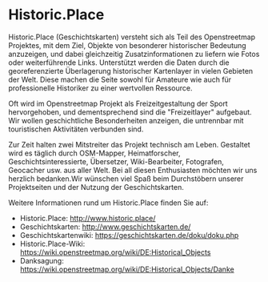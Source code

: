 # Historic.Place

Historic.Place (Geschichtskarten) versteht sich als Teil des Openstreetmap Projektes, mit dem Ziel, Objekte von besonderer historischer Bedeutung anzuzeigen,
und dabei gleichzeitig Zusatzinformationen zu liefern wie Fotos oder weiterführende Links. Unterstützt werden die Daten durch die georeferenzierte Überlagerung historischer Kartenlayer in vielen Gebieten der Welt. Diese machen die Seite sowohl für Amateure wie auch für professionelle Historiker zu einer wertvollen Ressource.

Oft wird im Openstreetmap Projekt als Freizeitgestaltung der Sport hervorgehoben, 
und dementsprechend sind die "Freizeitlayer" aufgebaut. Wir wollen geschichtliche Besonderheiten anzeigen, die untrennbar mit touristischen Aktivitäten verbunden sind.

Zur Zeit halten zwei Mitstreiter das Projekt technisch am Leben. Gestaltet wird es täglich durch OSM-Mapper, Heimatforscher, Geschichtsinteressierte, Übersetzer, Wiki-Bearbeiter, Fotografen, Geocacher usw. aus aller Welt. Bei all diesen Enthusiasten möchten wir uns herzlich bedanken.Wir wünschen viel Spaß beim Durchstöbern unserer Projektseiten und der Nutzung der Geschichtskarten. 

Weitere Informationen rund um Historic.Place finden Sie auf:

- Historic.Place: http://www.historic.place/
- Geschichtskarten: http://www.geschichtskarten.de/
- Geschichtskartenwiki: https://geschichtskarten.de/doku/doku.php
- Historic.Place-Wiki: https://wiki.openstreetmap.org/wiki/DE:Historical_Objects
- Danksagung: https://wiki.openstreetmap.org/wiki/DE:Historical_Objects/Danke
